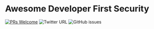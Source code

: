# Awesome Developer First Security
 [![PRs Welcome](https://img.shields.io/badge/PRs-welcome-brightgreen.svg?style=flat-square)](http://makeapullrequest.com) ![Twitter URL](https://img.shields.io/twitter/url?style=social&url=https%3A%2F%2Fgithub.com%2Fh-parikh%2Fawesome-dev-first-security%2F) ![GitHub issues](https://img.shields.io/github/issues-raw/h-parikh/awesome-dev-first-security)
